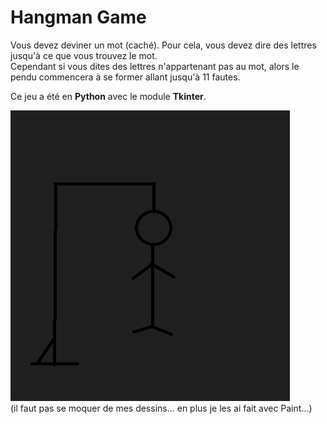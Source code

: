 # Hangman Game

Vous devez deviner un mot (caché). Pour cela, vous devez dire des lettres jusqu'à ce que vous trouvez le mot.  
Cependant si vous dites des lettres n'appartenant pas au mot, alors le pendu commencera à se former allant jusqu'à 11 fautes.  

Ce jeu a été en **Python** avec le module **Tkinter**.

![Le pendu](https://github.com/Cel62/week-challenge/blob/main/HangmanGame/images/pendu11.png)  
(il faut pas se moquer de mes dessins... en plus je les ai fait avec Paint...)
